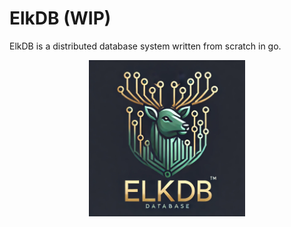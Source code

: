 # ElkDB (WIP)

ElkDB is a distributed database system written from scratch in go.

<div align="center">
<img src="elkdb.logo.webp" alt="DB Logo" width="250">
</div>

